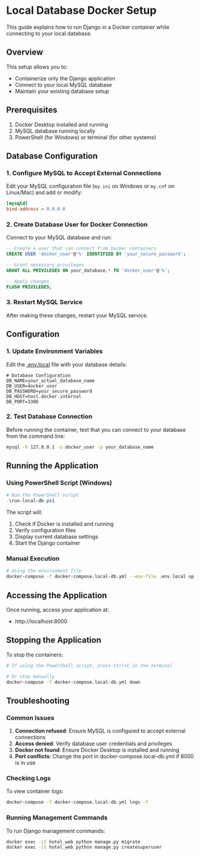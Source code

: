 # Local Database Docker Setup

This guide explains how to run Django in a Docker container while connecting to your local database.

## Overview

This setup allows you to:
- Containerize only the Django application
- Connect to your local MySQL database
- Maintain your existing database setup

## Prerequisites

1. Docker Desktop installed and running
2. MySQL database running locally
3. PowerShell (for Windows) or terminal (for other systems)

## Database Configuration

### 1. Configure MySQL to Accept External Connections

Edit your MySQL configuration file (`my.ini` on Windows or `my.cnf` on Linux/Mac) and add or modify:

```ini
[mysqld]
bind-address = 0.0.0.0
```

### 2. Create Database User for Docker Connection

Connect to your MySQL database and run:

```sql
-- Create a user that can connect from Docker containers
CREATE USER 'docker_user'@'%' IDENTIFIED BY 'your_secure_password';

-- Grant necessary privileges
GRANT ALL PRIVILEGES ON your_database.* TO 'docker_user'@'%';

-- Apply changes
FLUSH PRIVILEGES;
```

### 3. Restart MySQL Service

After making these changes, restart your MySQL service.

## Configuration

### 1. Update Environment Variables

Edit the [.env.local](file:///c%3A/Users/varun/Desktop/Victoireus%20internship/hotel_project/.env.local) file with your database details:

```env
# Database Configuration
DB_NAME=your_actual_database_name
DB_USER=docker_user
DB_PASSWORD=your_secure_password
DB_HOST=host.docker.internal
DB_PORT=3306
```

### 2. Test Database Connection

Before running the container, test that you can connect to your database from the command line:

```bash
mysql -h 127.0.0.1 -u docker_user -p your_database_name
```

## Running the Application

### Using PowerShell Script (Windows)

```powershell
# Run the PowerShell script
.\run-local-db.ps1
```

The script will:
1. Check if Docker is installed and running
2. Verify configuration files
3. Display current database settings
4. Start the Django container

### Manual Execution

```bash
# Using the environment file
docker-compose -f docker-compose.local-db.yml --env-file .env.local up --build
```

## Accessing the Application

Once running, access your application at:
- http://localhost:8000

## Stopping the Application

To stop the containers:

```bash
# If using the PowerShell script, press Ctrl+C in the terminal

# Or stop manually
docker-compose -f docker-compose.local-db.yml down
```

## Troubleshooting

### Common Issues

1. **Connection refused**: Ensure MySQL is configured to accept external connections
2. **Access denied**: Verify database user credentials and privileges
3. **Docker not found**: Ensure Docker Desktop is installed and running
4. **Port conflicts**: Change the port in docker-compose.local-db.yml if 8000 is in use

### Checking Logs

To view container logs:

```bash
docker-compose -f docker-compose.local-db.yml logs -f
```

### Running Management Commands

To run Django management commands:

```bash
docker exec -it hotel_web python manage.py migrate
docker exec -it hotel_web python manage.py createsuperuser
```